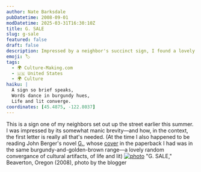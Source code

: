 ```yaml
---
author: Nate Barksdale
pubDatetime: 2008-09-01
modDatetime: 2025-03-31T16:30:10Z
title: G. SALE
slug: g-sale
featured: false
draft: false
description: Impressed by a neighbor's succinct sign, I found a lovely convergence of cultural artifacts while reading John Berger's novel.
emoji: 🏷️
tags:
  - 🌍 Culture-Making.com
  - 🇺🇸 United States
  - 🌍 Culture
haiku: |
  A sign so brief speaks,  
  Words dance in burgundy hues,  
  Life and lit converge.
coordinates: [45.4875, -122.8037]
---
```


This is a sign one of my neighbors set out up the street earlier this summer. I was impressed by its somewhat manic brevity—and how, in the context, the first letter is really all that's needed. (At the time I also happened to be reading John Berger's novel [G.](http://web.archive.org/web/20230826061202/https://www.amazon.com/G-Novel-John-Berger/dp/0679736549), whose [cover](https://www.google.com/search?q=%22cover%22%20amazon.com) in the paperback I had was in the same burgundy-and-golden-brown range—a lovely random convergance of cultural artifacts, of life and lit)
[![photo](http://culture-making.com/media/P1010012.jpg)](about:blank)
"G. SALE," Beaverton, Oregon (2008), photo by the blogger
